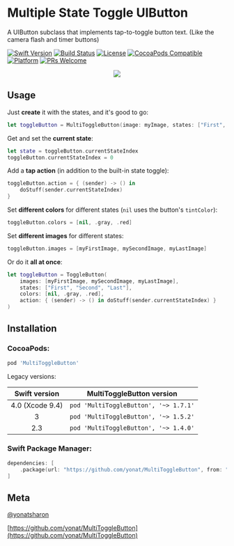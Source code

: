 # Multiple State Toggle UIButton
A UIButton subclass that implements tap-to-toggle button text. (Like the camera flash and timer buttons)


[![Swift Version][swift-image]][swift-url]
[![Build Status][travis-image]][travis-url]
[![License][license-image]][license-url]
[![CocoaPods Compatible](https://img.shields.io/cocoapods/v/MultiToggleButton.svg)](https://img.shields.io/cocoapods/v/MultiToggleButton.svg)  
[![Platform](https://img.shields.io/cocoapods/p/MultiToggleButton.svg?style=flat)](http://cocoapods.org/pods/MultiToggleButton)
[![PRs Welcome](https://img.shields.io/badge/PRs-welcome-brightgreen.svg?style=flat-square)](http://makeapullrequest.com)

<p align="center">
<img src="screenshots/toggle.gif">
</p>

## Usage

Just **create** it with the states, and it's good to go:

```swift
let toggleButton = MultiToggleButton(image: myImage, states: ["First", "Second", "Last"])
```

Get and set the **current state**:

```swift
let state = toggleButton.currentStateIndex
toggleButton.currentStateIndex = 0
```

Add a **tap action** (in addition to the built-in state toggle):

```swift
toggleButton.action = { (sender) -> () in
    doStuff(sender.currentStateIndex)
}
```

Set **different colors** for different states (`nil` uses the button's ```tintColor```):

```swift
toggleButton.colors = [nil, .gray, .red]
```

Set **different images** for different states:

```swift
toggleButton.images = [myFirstImage, mySecondImage, myLastImage]
```

Or do it **all at once**:

```swift
let toggleButton = ToggleButton(
    images: [myFirstImage, mySecondImage, myLastImage],
    states: ["First", "Second", "Last"],
    colors: [nil, .gray, .red],
    action: { (sender) -> () in doStuff(sender.currentStateIndex) }
)
```

## Installation

### CocoaPods:

```ruby
pod 'MultiToggleButton'
```

Legacy versions:

| Swift version | MultiToggleButton version |
| :---: | :---: |
| 4.0 (Xcode 9.4) | `pod 'MultiToggleButton', '~> 1.7.1'` |
| 3 | `pod 'MultiToggleButton', '~> 1.5.2'` |
| 2.3 | `pod 'MultiToggleButton', '~> 1.4.0'` |

### Swift Package Manager:

```swift
dependencies: [
    .package(url: "https://github.com/yonat/MultiToggleButton", from: "1.8.2")
]
```

## Meta

[@yonatsharon](https://twitter.com/yonatsharon)

[https://github.com/yonat/MultiToggleButton](https://github.com/yonat/MultiToggleButton)

[swift-image]:https://img.shields.io/badge/swift-4.2-orange.svg
[swift-url]: https://swift.org/
[license-image]: https://img.shields.io/badge/License-MIT-blue.svg
[license-url]: LICENSE.txt
[travis-image]: https://img.shields.io/travis/dbader/node-datadog-metrics/master.svg?style=flat-square
[travis-url]: https://travis-ci.org/dbader/node-datadog-metrics
[codebeat-image]: https://codebeat.co/badges/c19b47ea-2f9d-45df-8458-b2d952fe9dad
[codebeat-url]: https://codebeat.co/projects/github-com-vsouza-awesomeios-com
